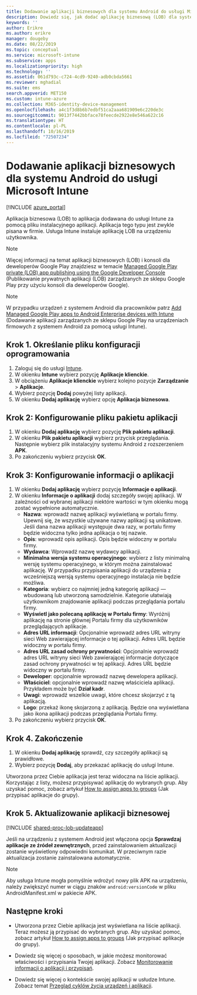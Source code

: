 ```yaml
---
title: Dodawanie aplikacji biznesowych dla systemu Android do usługi Microsoft Intune
description: Dowiedz się, jak dodać aplikację biznesową (LOB) dla systemu Android do usługi Microsoft Intune.
keywords: ''
author: Erikre
ms.author: erikre
manager: dougeby
ms.date: 08/22/2019
ms.topic: conceptual
ms.service: microsoft-intune
ms.subservice: apps
ms.localizationpriority: high
ms.technology: ''
ms.assetid: 061d793c-c724-4cd9-9240-adb0cbda5661
ms.reviewer: mghadial
ms.suite: ems
search.appverid: MET150
ms.custom: intune-azure
ms.collection: M365-identity-device-management
ms.openlocfilehash: a4c1f3d8b6b7edbf51ca2aaa681909e6c220de3c
ms.sourcegitcommit: 9013f7442bbface78feecde2922e8e546a622c16
ms.translationtype: HT
ms.contentlocale: pl-PL
ms.lasthandoff: 10/16/2019
ms.locfileid: "72507234"
---
```

# <a name="add-an-android-line-of-business-app-to-microsoft-intune"></a>Dodawanie aplikacji biznesowych dla systemu Android do usługi Microsoft Intune

[!INCLUDE [azure_portal](../includes/azure_portal.md)]

Aplikacja biznesowa (LOB) to aplikacja dodawana do usługi Intune za pomocą pliku instalacyjnego aplikacji. Aplikacja tego typu jest zwykle pisana w firmie. Usługa Intune instaluje aplikację LOB na urządzeniu użytkownika. 

> [!Note]
> Więcej informacji na temat aplikacji biznesowych (LOB) i konsoli dla deweloperów Google Play znajdziesz w temacie [Managed Google Play private (LOB) app publishing using the Google Developer Console](apps-add-android-for-work.md?#managed-google-play-private-lob-app-publishing-using-the-google-developer-console) (Publikowanie prywatnych aplikacji (LOB) zarządzanych ze sklepu Google Play przy użyciu konsoli dla deweloperów Google). 

> [!Note]
> W przypadku urządzeń z systemem Android dla pracowników patrz [Add Managed Google Play apps to Android Enterprise devices with Intune](apps-add-android-for-work.md) (Dodawanie aplikacji zarządzanych ze sklepu Google Play na urządzeniach firmowych z systemem Android za pomocą usługi Intune). 

## <a name="step-1-specify-the-software-setup-file"></a>Krok 1. Określanie pliku konfiguracji oprogramowania

1. Zaloguj się do usługi [Intune](https://go.microsoft.com/fwlink/?linkid=2090973).
2. W okienku **Intune** wybierz pozycję **Aplikacje klienckie**.
3. W obciążeniu **Aplikacje klienckie** wybierz kolejno pozycje **Zarządzanie** > **Aplikacje**.
4. Wybierz pozycję **Dodaj** powyżej listy aplikacji.
5. W okienku **Dodaj aplikację** wybierz opcję **Aplikacja biznesowa**.

## <a name="step-2-configure-the-app-package-file"></a>Krok 2: Konfigurowanie pliku pakietu aplikacji

1. W okienku **Dodaj aplikację** wybierz pozycję **Plik pakietu aplikacji**.
2. W okienku **Plik pakietu aplikacji** wybierz przycisk przeglądania. Następnie wybierz plik instalacyjny systemu Android z rozszerzeniem **APK**.
3. Po zakończeniu wybierz przycisk **OK**.

## <a name="step-3-configure-app-information"></a>Krok 3: Konfigurowanie informacji o aplikacji

1. W okienku **Dodaj aplikację** wybierz pozycję **Informacje o aplikacji**.
2. W okienku **Informacje o aplikacji** dodaj szczegóły swojej aplikacji. W zależności od wybranej aplikacji niektóre wartości w tym okienku mogą zostać wypełnione automatycznie.
    - **Nazwa**: wprowadź nazwę aplikacji wyświetlaną w portalu firmy. Upewnij się, że wszystkie używane nazwy aplikacji są unikatowe. Jeśli dana nazwa aplikacji występuje dwa razy, w portalu firmy będzie widoczna tylko jedna aplikacja o tej nazwie.
    - **Opis**: wprowadź opis aplikacji. Opis będzie widoczny w portalu firmy.
    - **Wydawca**: Wprowadź nazwę wydawcy aplikacji.
    - **Minimalna wersja systemu operacyjnego**: wybierz z listy minimalną wersję systemu operacyjnego, w którym można zainstalować aplikację. W przypadku przypisania aplikacji do urządzenia z wcześniejszą wersją systemu operacyjnego instalacja nie będzie możliwa.
    - **Kategoria**: wybierz co najmniej jedną kategorię aplikacji — wbudowaną lub utworzoną samodzielnie. Kategorie ułatwiają użytkownikom znajdowanie aplikacji podczas przeglądania portalu firmy.
    - **Wyświetl jako polecaną aplikację w Portalu firmy**: Wyróżnij aplikację na stronie głównej Portalu firmy dla użytkowników przeglądających aplikacje.
    - **Adres URL informacji**: Opcjonalnie wprowadź adres URL witryny sieci Web zawierającej informacje o tej aplikacji. Adres URL będzie widoczny w portalu firmy.
    - **Adres URL zasad ochrony prywatności**: Opcjonalnie wprowadź adres URL witryny sieci Web zawierającej informacje dotyczące zasad ochrony prywatności w tej aplikacji. Adres URL będzie widoczny w portalu firmy.
    - **Deweloper**: opcjonalnie wprowadź nazwę dewelopera aplikacji.
    - **Właściciel**: opcjonalnie wprowadź nazwę właściciela aplikacji. Przykładem może być **Dział kadr**.
    - **Uwagi**: wprowadź wszelkie uwagi, które chcesz skojarzyć z tą aplikacją.
    - **Logo**: przekaż ikonę skojarzoną z aplikacją. Będzie ona wyświetlana jako ikona aplikacji podczas przeglądania Portalu firmy.
3. Po zakończeniu wybierz przycisk **OK**.

## <a name="step-4-finish-up"></a>Krok 4. Zakończenie

1. W okienku **Dodaj aplikację** sprawdź, czy szczegóły aplikacji są prawidłowe.
2. Wybierz pozycję **Dodaj**, aby przekazać aplikację do usługi Intune.

Utworzona przez Ciebie aplikacja jest teraz widoczna na liście aplikacji. Korzystając z listy, możesz przypisywać aplikację do wybranych grup. Aby uzyskać pomoc, zobacz artykuł [How to assign apps to groups](apps-deploy.md) (Jak przypisać aplikacje do grupy).

## <a name="step-5-update-a-line-of-business-app"></a>Krok 5. Aktualizowanie aplikacji biznesowej

[!INCLUDE [shared-proc-lob-updateapp](../includes/shared-proc-lob-updateapp.md)]

Jeśli na urządzeniu z systemem Android jest włączona opcja **Sprawdzaj aplikacje ze źródeł zewnętrznych**, przed zainstalowaniem aktualizacji zostanie wyświetlony odpowiedni komunikat. W przeciwnym razie aktualizacja zostanie zainstalowana automatycznie.

> [!Note]
> Aby usługa Intune mogła pomyślnie wdrożyć nowy plik APK na urządzeniu, należy zwiększyć numer w ciągu znaków `android:versionCode` w pliku AndroidManifest.xml w pakiecie APK.

## <a name="next-steps"></a>Następne kroki

- Utworzona przez Ciebie aplikacja jest wyświetlana na liście aplikacji. Teraz możesz ją przypisać do wybranych grup. Aby uzyskać pomoc, zobacz artykuł [How to assign apps to groups](apps-deploy.md) (Jak przypisać aplikacje do grupy).

- Dowiedz się więcej o sposobach, w jakie możesz monitorować właściwości i przypisania Twojej aplikacji. Zobacz [Monitorowanie informacji o aplikacji i przypisań](apps-monitor.md).

- Dowiedz się więcej o kontekście swojej aplikacji w usłudze Intune. Zobacz temat [Przegląd cyklów życia urządzeń i aplikacji](../fundamentals/device-lifecycle.md).
